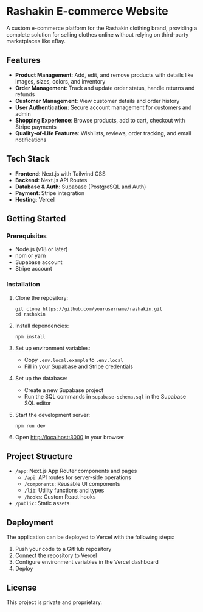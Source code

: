 # Rashakin E-commerce Website

A custom e-commerce platform for the Rashakin clothing brand, providing a complete solution for selling clothes online without relying on third-party marketplaces like eBay.

## Features

- **Product Management**: Add, edit, and remove products with details like images, sizes, colors, and inventory
- **Order Management**: Track and update order status, handle returns and refunds
- **Customer Management**: View customer details and order history
- **User Authentication**: Secure account management for customers and admin
- **Shopping Experience**: Browse products, add to cart, checkout with Stripe payments
- **Quality-of-Life Features**: Wishlists, reviews, order tracking, and email notifications

## Tech Stack

- **Frontend**: Next.js with Tailwind CSS
- **Backend**: Next.js API Routes
- **Database & Auth**: Supabase (PostgreSQL and Auth)
- **Payment**: Stripe integration
- **Hosting**: Vercel

## Getting Started

### Prerequisites

- Node.js (v18 or later)
- npm or yarn
- Supabase account
- Stripe account

### Installation

1. Clone the repository:
   ```
   git clone https://github.com/yourusername/rashakin.git
   cd rashakin
   ```

2. Install dependencies:
   ```
   npm install
   ```

3. Set up environment variables:
   - Copy `.env.local.example` to `.env.local`
   - Fill in your Supabase and Stripe credentials

4. Set up the database:
   - Create a new Supabase project
   - Run the SQL commands in `supabase-schema.sql` in the Supabase SQL editor

5. Start the development server:
   ```
   npm run dev
   ```

6. Open [http://localhost:3000](http://localhost:3000) in your browser

## Project Structure

- `/app`: Next.js App Router components and pages
  - `/api`: API routes for server-side operations
  - `/components`: Reusable UI components
  - `/lib`: Utility functions and types
  - `/hooks`: Custom React hooks
- `/public`: Static assets

## Deployment

The application can be deployed to Vercel with the following steps:

1. Push your code to a GitHub repository
2. Connect the repository to Vercel
3. Configure environment variables in the Vercel dashboard
4. Deploy

## License

This project is private and proprietary. 